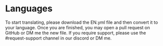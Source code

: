 # Languages

To start translating, please download the EN.yml file and then convert it to your language. Once you are finished, you may open a pull request on GitHub or DM me the new file. If you require support, please use the #request-support channel in our discord or DM me.
